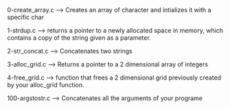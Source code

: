 0-create_array.c -->  Creates an array of character and intializes it with a specific char

1-strdup.c --> returns a pointer to a newly allocated space in memory, which contains a copy of the string given as a parameter.

2-str_concat.c --> Concatenates two strings

3-alloc_grid.c --> Returns a pointer to a 2 dimensional array of integers

4-free_grid.c --> function that frees a 2 dimensional grid previously created by your alloc_grid function.

100-argstostr.c --> Concatenates all the arguments of your programe
